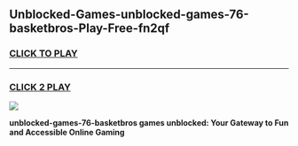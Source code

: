 
## Unblocked-Games-unblocked-games-76-basketbros-Play-Free-fn2qf
<h3>
<a href="https://premium76.site?title=unblocked-games-76-basketbros&ref=21A">CLICK TO PLAY</a></h3>
<hr>

<h3>
<a href="https://premium76.site?title=unblocked-games-76-basketbros&ref=21A">CLICK 2 PLAY</a>
  
</h3>

<a href="https://premium76.site?title=unblocked-games-76-basketbros&ref=21A"><img src="https://clearcache.store/games.png"></a>


**unblocked-games-76-basketbros games unblocked: Your Gateway to Fun and Accessible Online Gaming**
